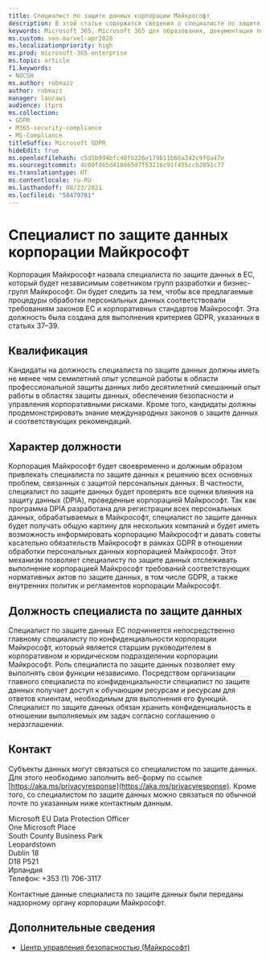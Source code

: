 ```yaml
---
title: Специалист по защите данных корпорации Майкрософт
description: В этой статье содержатся сведения о специалисте по защите данных корпорации Майкрософт в ЕС, действующем в рамках GDPR.
keywords: Microsoft 365, Microsoft 365 для образования, документация по Microsoft 365, GDPR
ms.custom: seo-marvel-apr2020
ms.localizationpriority: high
ms.prod: microsoft-365-enterprise
ms.topic: article
f1.keywords:
- NOCSH
ms.author: robmazz
author: robmazz
manager: laurawi
audience: itpro
ms.collection:
- GDPR
- M365-security-compliance
- MS-Compliance
titleSuffix: Microsoft GDPR
hideEdit: true
ms.openlocfilehash: c5d5b994bfc48fb226e179b11b66a342c9f0a47e
ms.sourcegitcommit: 4c00fd65d418065d7f53216c91f455ccb3891c77
ms.translationtype: HT
ms.contentlocale: ru-RU
ms.lasthandoff: 08/23/2021
ms.locfileid: "58479781"
---
```

# <a name="microsofts-data-protection-officer"></a>Специалист по защите данных корпорации Майкрософт

Корпорация Майкрософт назвала специалиста по защите данных в ЕС, который будет независимым советником групп разработки и бизнес-групп Майкрософт. Он будет следить за тем, чтобы все предлагаемые процедуры обработки персональных данных соответствовали требованиям законов ЕС и корпоративных стандартов Майкрософт. Эта должность была создана для выполнения критериев GDPR, указанных в статьях 37–39.

## <a name="qualifications"></a>Квалификация

Кандидаты на должность специалиста по защите данных должны иметь не менее чем семилетний опыт успешной работы в области профессиональной защиты данных либо десятилетний смешанный опыт работы в областях защиты данных, обеспечения безопасности и управления корпоративными рисками. Кроме того, кандидаты должны продемонстрировать знание международных законов о защите данных и соответствующих рекомендаций. 

## <a name="nature-of-the-role"></a>Характер должности

Корпорация Майкрософт будет своевременно и должным образом привлекать специалиста по защите данных к решению всех основных проблем, связанных с защитой персональных данных. В частности, специалист по защите данных будет проверять все оценки влияния на защиту данных (DPIA), проведенные корпорацией Майкрософт. Так как программа DPIA разработана для регистрации всех персональных данных, обрабатываемых в Майкрософт, специалист по защите данных будет получать общую картину для нескольких компаний и будет иметь возможность информировать корпорацию Майкрософт и давать советы касательно обязательств Майкрософт в рамках GDPR в отношении обработки персональных данных корпорацией Майкрософт. Этот механизм позволяет специалисту по защите данных отслеживать выполнение корпорацией Майкрософт требований соответствующих нормативных актов по защите данных, в том числе GDPR, а также внутренних политик и регламентов корпорации Майкрософт. 

## <a name="position-of-the-data-protection-officer"></a>Должность специалиста по защите данных

Специалист по защите данных ЕС подчиняется непосредственно главному специалисту по конфиденциальности корпорации Майкрософт, который является старшим руководителем в корпоративном и юридическом подразделении корпорации Майкрософт. Роль специалиста по защите данных позволяет ему выполнять свои функции независимо. Посредством организации главного специалиста по конфиденциальности специалист по защите данных получает доступ к обучающим ресурсам и ресурсам для ответов клиентам, необходимым для выполнения его функций. Специалист по защите данных обязан хранить конфиденциальность в отношении выполняемых им задач согласно соглашению о неразглашении.  

## <a name="contact"></a>Контакт

Субъекты данных могут связаться со специалистом по защите данных. Для этого необходимо заполнить веб-форму по ссылке [https://aka.ms/privacyresponse](https://aka.ms/privacyresponse). Кроме того, со специалистом по защите данных можно связаться по обычной почте по указанным ниже контактным данным.

Microsoft EU Data Protection Officer<br>
One Microsoft Place<br>
South County Business Park<br>
Leopardstown<br>
Dublin 18<br>
D18 P521<br>
Ирландия<br>
Телефон: +353 (1) 706-3117<br>

Контактные данные специалиста по защите данных были переданы надзорному органу корпорации Майкрософт.

## <a name="learn-more"></a>Дополнительные сведения

- [Центр управления безопасностью (Майкрософт)](https://www.microsoft.com/trust-center/privacy/gdpr-overview)
